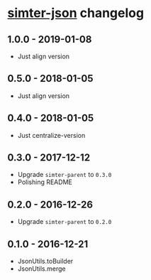 # [simter-json](https://github.com/simter/simter-json) changelog

## 1.0.0 - 2019-01-08

- Just align version

## 0.5.0 - 2018-01-05

- Just align version

## 0.4.0 - 2018-01-05

- Just centralize-version

## 0.3.0 - 2017-12-12

- Upgrade `simter-parent` to `0.3.0`
- Polishing README

## 0.2.0 - 2016-12-26

- Upgrade `simter-parent` to `0.2.0`

## 0.1.0 - 2016-12-21

- JsonUtils.toBuilder
- JsonUtils.merge
